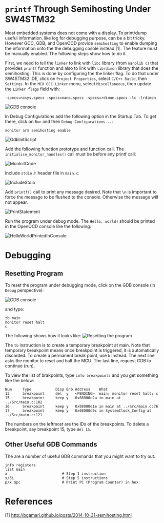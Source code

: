 `printf` Through Semihosting Under SW4STM32
===========================================
Most embedded systems does not come with a display. To print/dump useful information, like log for debugging purpose, can be a bit tricky. However GCC, GDB, and OpenOCD provide `semihosting` to enable dumping the information onto the the debugging cosole instead [1]. The feature must be manually enabled. The following steps show how to do it.

First, we need to tell the `linker` to link with `libc` library (from `nanolib C`) that provides `printf` function and also to link with `librdimon` library that does the semihosting. This is done by configuring the the linker flag. To do that under SW4STM32 IDE, click on `Project Properties`, select `C/C++ Build`, then `Settings`. In the `MCU GCC Linker` menu, select `Miscellaneous`, then update the `Linker flags` field with:
```
-specs=nosys.specs -specs=nano.specs -specs=rdimon.specs -lc -lrdimon
```
![GDB console](https://github.com/chaosAD/Semihosting/blob/master/Docs/images/Advanced_Semihosting1.png)

In Debug Configurations add the following option in the Startup Tab. To get there, click on `Run` and then `Debug Configurations...`:
```
monitor arm semihosting enable
```
![GdbInitScript](https://github.com/chaosAD/Semihosting/blob/master/Docs/images/GDBInitScript.png)

Add the following function prototype and function call. The `initialise_monitor_handles()` call must be before any printf call:

![MonInitCode](https://github.com/chaosAD/Semihosting/blob/master/Docs/images/MonitorInitializationCode.png)

Include `stdio.h` header file in `main.c`:

![IncludeStdio](https://github.com/chaosAD/Semihosting/blob/master/Docs/images/IncludeStdio.png)

Add `printf()` call to print any message desired. Note that `\n` is important to force the message to be flushed to the console. Otherwise the message will not appear.

![PrintStatement](https://github.com/chaosAD/Semihosting/blob/master/Docs/images/PrintStatement.png)

Run the program under debug mode. The `Hello, world!` should be printed in the OpenOCD console like the following:

![HelloWorldPrintedInConsole](https://github.com/chaosAD/Semihosting/blob/master/Docs/images/HelloWorldPrintedInConsole.png)



Debugging
=========

Resetting Program
-----------------
To reset the program under debugging mode, click on the GDB console (in `Debug` perspective):

![GDB console](https://github.com/chaosAD/Semihosting/blob/master/Docs/images/OpenGdbConsole.png)

and type:
```
tb main
monitor reset halt
c
```
The following shows how it looks like:
![Resetting the program](https://github.com/chaosAD/Semihosting/blob/master/Docs/images/ResettingProgram.png)

The `tb` instruction is to create a temporary breakpoint at main. Note that temporary breakpoint means once breakpoint is triggered, it is automatically discarded. To create a permanent break point, use `b` instead. The next line asks the monitor to reset and halt the MCU. The last line, request GDB to continue (run).

To view the list of brakpoints, type `info breakpoints` and you get something like the below:
```
Num     Type           Disp Enb Address    What
13      breakpoint     del  y   <PENDING>  main; monitor reset halt; c
15      breakpoint     keep y   0x08000e2a in main at ../Src/main.c:102
16      breakpoint     keep y   0x08000e1e in main at ../Src/main.c:76
17      breakpoint     keep y   0x08000d9c in SystemClock_Config at ../Src/main.c:121
```

The numbers on the leftmost are the IDs of the breakpoints. To delete a breakpoint, say breakpoint 15, type `del 15`.

Other Useful GDB Commands
-------------------------
The are a number of useful GDB commands that you might want to try out:
```
info registers
list main
x                         # Step 1 instruction    
x/5i                      # Step 5 instructions
p/x $pc                   # Print PC (Program Counter) in hex   
```

References
==========
[1] http://bgamari.github.io/posts/2014-10-31-semihosting.html
